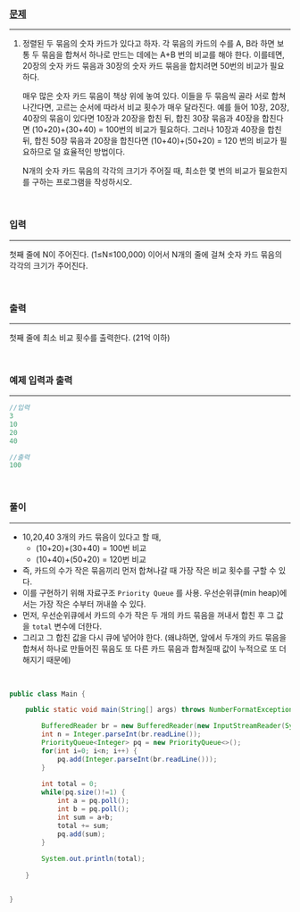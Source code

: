 ### [문제](https://www.acmicpc.net/problem/1715)

---

1. 정렬된 두 묶음의 숫자 카드가 있다고 하자. 각 묶음의 카드의 수를 A, B라 하면 보통 두 묶음을 합쳐서 하나로 만드는 데에는 A+B 번의 비교를 해야 한다. 이를테면, 20장의 숫자 카드 묶음과 30장의 숫자 카드 묶음을 합치려면 50번의 비교가 필요하다.

   매우 많은 숫자 카드 묶음이 책상 위에 놓여 있다. 이들을 두 묶음씩 골라 서로 합쳐나간다면, 고르는 순서에 따라서 비교 횟수가 매우 달라진다. 예를 들어 10장, 20장, 40장의 묶음이 있다면 10장과 20장을 합친 뒤, 합친 30장 묶음과 40장을 합친다면 (10+20)+(30+40) = 100번의 비교가 필요하다. 그러나 10장과 40장을 합친 뒤, 합친 50장 묶음과 20장을 합친다면 (10+40)+(50+20) = 120 번의 비교가 필요하므로 덜 효율적인 방법이다.

   N개의 숫자 카드 묶음의 각각의 크기가 주어질 때, 최소한 몇 번의 비교가 필요한지를 구하는 프로그램을 작성하시오.

<br>

### 입력

---

첫째 줄에 N이 주어진다. (1≤N≤100,000) 이어서 N개의 줄에 걸쳐 숫자 카드 묶음의 각각의 크기가 주어진다.

<br>

### 출력

---

첫째 줄에 최소 비교 횟수를 출력한다. (21억 이하)

<br>

### 예제 입력과 출력

---

```java
//입력
3
10
20
40
```

```java
//출력
100
```

<br>

### 풀이

---

- 10,20,40 3개의 카드 묶음이 있다고 할 때,
  - (10+20)+(30+40) = 100번 비교
  - (10+40)+(50+20) = 120번 비교 
- 즉, 카드의 수가 작은 묶음끼리 먼저 합쳐나갈 때 가장 작은 비교 횟수를 구할 수 있다.
- 이를 구현하기 위해 자료구조 `Priority Queue` 를 사용. 우선순위큐(min heap)에서는 가장 작은 수부터 꺼내쓸 수 있다.
- 먼저, 우선순위큐에서 카드의 수가 작은 두 개의 카드 묶음을 꺼내서 합친 후 그 값을 `total` 변수에 더한다. 
- 그리고 그 합친 값을 다시 큐에 넣어야 한다. (왜냐하면, 앞에서 두개의 카드 묶음을 합쳐서 하나로 만들어진 묶음도 또 다른 카드 묶음과 합쳐질때 값이 누적으로 또 더해지기 때문에)

<br>

```java
public class Main {

	public static void main(String[] args) throws NumberFormatException, IOException {

		BufferedReader br = new BufferedReader(new InputStreamReader(System.in));
		int n = Integer.parseInt(br.readLine());
		PriorityQueue<Integer> pq = new PriorityQueue<>();
		for(int i=0; i<n; i++) {
			pq.add(Integer.parseInt(br.readLine()));
		}
		
		int total = 0;
		while(pq.size()!=1) {
			int a = pq.poll();
			int b = pq.poll();
			int sum = a+b;
			total += sum;
			pq.add(sum);
		}
		
		System.out.println(total);
		
	}


}

```




